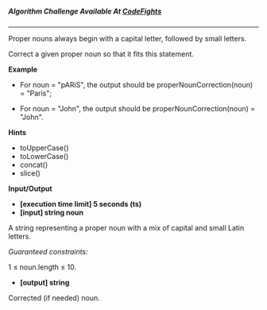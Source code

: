 

##### Algorithm Challenge Available At [CodeFights](https://codefights.com/arcade/code-arcade/book-market/2nSEQ8CGoddTJtnbo)
---
Proper nouns always begin with a capital letter, followed by small letters.

Correct a given proper noun so that it fits this statement.

**Example**

-   For noun = "pARiS", the output should be
properNounCorrection(noun) = "Paris";

-   For noun = "John", the output should be
properNounCorrection(noun) = "John".

**Hints**
-   toUpperCase()
-   toLowerCase()
-   concat()
-   slice()

**Input/Output**

- **[execution time limit] 5 seconds (ts)**
- **[input] string noun**

A string representing a proper noun with a mix of capital and small Latin letters.

*Guaranteed constraints:*

1 ≤ noun.length ≤ 10.

- **[output] string**

Corrected (if needed) noun.